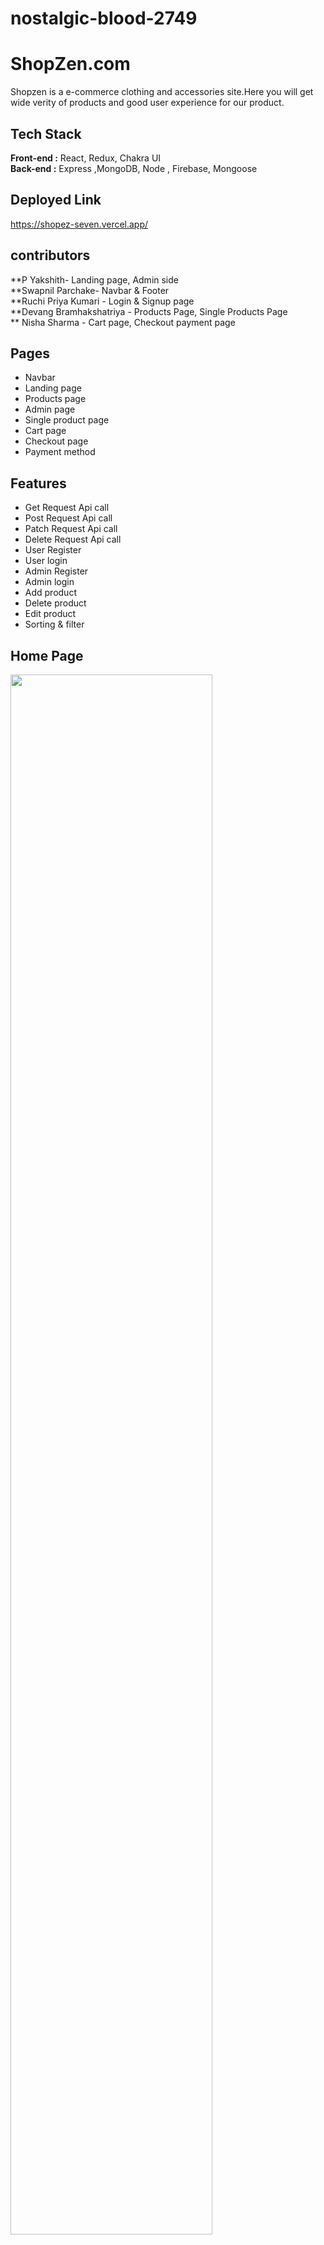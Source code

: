 # nostalgic-blood-2749

# ShopZen.com

Shopzen is a e-commerce clothing and accessories site.Here you will get wide verity of products and good user experience for our product.

## Tech Stack

**Front-end :** React, Redux, Chakra UI <br>
**Back-end :** Express ,MongoDB, Node , Firebase, Mongoose

## Deployed Link

 https://shopez-seven.vercel.app/
 
 ## contributors
 
 **P Yakshith- Landing page, Admin side <br>
 **Swapnil Parchake- Navbar & Footer  <br>
 **Ruchi Priya Kumari - Login & Signup page <br>
 **Devang Bramhakshatriya - Products Page, Single Products Page <br>
 ** Nisha Sharma - Cart page, Checkout payment page <br>
 
 
 ## Pages

- Navbar
- Landing page
- Products page
- Admin page
- Single product page
- Cart page
- Checkout page
- Payment method

## Features
- Get Request Api call
- Post Request Api call
- Patch Request Api call
- Delete Request Api call
- User Register
- User login 
- Admin Register
- Admin login 
- Add product
- Delete product
- Edit product
- Sorting & filter

## Home Page
<img width="80%" src="https://user-images.githubusercontent.com/112969807/229422160-0533cd57-b994-41ac-b957-d6afd565c465.png"> <br> <br>

## Sign Up
<img width="80%" src="https://user-images.githubusercontent.com/112969807/229422889-2052c467-5c66-44dc-b1a2-d87548647984.png"> <br> <br>

## Products Page
<img width="80%" src="https://user-images.githubusercontent.com/112969807/229423134-159fb9ff-2bf8-40b6-90e9-1adb427076d7.png"> <br> <br>

## Single Products Page
<img width="80%" src="https://user-images.githubusercontent.com/112969807/229423309-fa6f1075-317e-4dfb-bcb2-bf6f9a8ba342.png"> <br> <br>


## Cart Page
<img width="80%" src="https://user-images.githubusercontent.com/112969807/229423449-415cc01e-134b-4270-9af5-7ce63c5687fc.png"> <br> <br>

## Checkout Page
<img width="80%" src="https://user-images.githubusercontent.com/112969807/229423536-4a0d4236-7690-445e-b776-61047e384d25.png"> <br> <br>

## Payment Page
<img width="80%" src="https://user-images.githubusercontent.com/112969807/229423642-15ac088b-d427-48c0-8221-0db9d762700d.png"> <br> <br>

## Admin Page
<img width="80%" src="https://user-images.githubusercontent.com/112969807/229424673-4da073ef-9742-4fff-84f2-0cd4a5b38aa1.png"> <br> <br>








